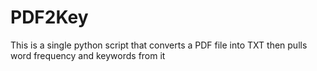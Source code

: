 # PDF2Key
This is a single python script that converts a PDF file into TXT then pulls word frequency and keywords from it
